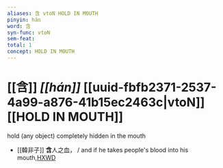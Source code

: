 ```yaml
---
aliases: 含 vtoN HOLD IN MOUTH
pinyin: hán
word: 含
syn-func: vtoN
sem-feat: 
total: 1
concept: HOLD IN MOUTH 
---
```

# [[含]] *[[hán]]*  [[uuid-fbfb2371-2537-4a99-a876-41b15ec2463c|vtoN]] [[HOLD IN MOUTH]]
hold (any object) completely hidden in the mouth
 - [[韓非子]] **含**人之血， / and if he takes people's blood into his mouth,[HXWD](https://hxwd.org/textview.html?location=KR3c0005_tls_017-12a.6)